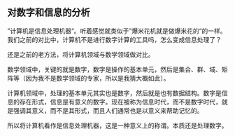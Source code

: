## 对数字和信息的分析

”计算机是信息处理机器“。听着感觉就类似于”爆米花机就是做爆米花的“的一样。我们之前的对比中，计算机不是进行数字计算的工具吗，怎么变成信息处理了？

还是之前的老方法，将计算机领域与数学领域做对比。

数学领域中，关键的就是数字，数字是操作的基本单元，然后是集合、群、域、矩阵等（因为我不是数学领域的专家，所以是我猜大概如此）。

计算机领域中，处理的基本单元其实也是数字，然后就是也有数据结构。数字是信息的存在形式，信息是有意义的数字。现在被称为信息时代，而不是数字时代，就是强调其意义，而不是其形式，而且人们通常也是以意义来帮助记忆的。

所以将计算机看作是信息处理机器，这是一种意义上的称谓。本质还是处理数字。


